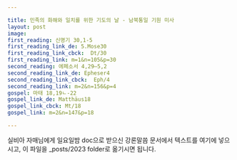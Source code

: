 ```yaml
---

title: 민족의 화해와 일치를 위한 기도의 날 - 남북통일 기원 미사
layout: post 
image: 
first_reading: 신명기 30,1-5
first_reading_link_de: 5.Mose30
first_reading_link_cbck:  Dt/30
first_reading_link: m=1&n=105&p=30
second_reading: 에페소서 4,29―5,2 
second_reading_link_de: Epheser4
second_reading_link_cbck:  Eph/4
second_reading_link: m=2&n=156&p=4
gospel: 마태 18,19ㄴ-22
gospel_link_de: Matthäus18
gospel_link_cbck: Mt/18
gospel_link: m=2&n=147&p=18

---
```



실비아 자매님에게 일요일밤 doc으로 받으신
강론말씀 문서에서
텍스트를 여기에 넣으시고,
이 파일을 _posts/2023 folder로 옮기시면 됩니다.
